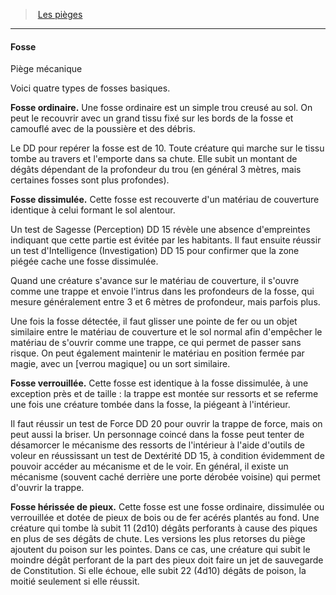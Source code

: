 ﻿---
!Generic
Id: traps_hd.md#fosse
ParentLink: traps_hd.md#les-pièges
Name: Fosse
ParentName: Les pièges
NameLevel: 4
Attributes: {}
---
> [Les pièges](hd_traps.md)

---

#### Fosse

Piège mécanique

Voici quatre types de fosses basiques.

**Fosse ordinaire.** Une fosse ordinaire est un simple trou creusé au sol. On peut le recouvrir avec un grand tissu fixé sur les bords de la fosse et camouflé avec de la poussière et des débris.

Le DD pour repérer la fosse est de 10. Toute créature qui marche sur le tissu tombe au travers et l'emporte dans sa chute. Elle subit un montant de dégâts dépendant de la profondeur du trou (en général 3 mètres, mais certaines fosses sont plus profondes).

**Fosse dissimulée.** Cette fosse est recouverte d'un matériau de couverture identique à celui formant le sol alentour.

Un test de Sagesse (Perception) DD 15 révèle une absence d'empreintes indiquant que cette partie est évitée par les habitants. Il faut ensuite réussir un test d'Intelligence (Investigation) DD 15 pour confirmer que la zone piégée cache une fosse dissimulée.

Quand une créature s'avance sur le matériau de couverture, il s'ouvre comme une trappe et envoie l'intrus dans les profondeurs de la fosse, qui mesure généralement entre 3 et 6 mètres de profondeur, mais parfois plus.

Une fois la fosse détectée, il faut glisser une pointe de fer ou un objet similaire entre le matériau de couverture et le sol normal afin d'empêcher le matériau de s'ouvrir comme une trappe, ce qui permet de passer sans risque. On peut également maintenir le matériau en position fermée par magie, avec un [verrou magique] ou un sort similaire.

**Fosse verrouillée.** Cette fosse est identique à la fosse dissimulée, à une exception près et de taille : la trappe est montée sur ressorts et se referme une fois une créature tombée dans la fosse, la piégeant à l'intérieur.

Il faut réussir un test de Force DD 20 pour ouvrir la trappe de force, mais on peut aussi la briser. Un personnage coincé dans la fosse peut tenter de désamorcer le mécanisme des ressorts de l'intérieur à l'aide d'outils de voleur en réussissant un test de Dextérité DD 15, à condition évidemment de pouvoir accéder au mécanisme et de le voir. En général, il existe un mécanisme (souvent caché derrière une porte dérobée voisine) qui permet d'ouvrir la trappe.

**Fosse hérissée de pieux.** Cette fosse est une fosse ordinaire, dissimulée ou verrouillée et dotée de pieux de bois ou de fer acérés plantés au fond. Une créature qui tombe là subit 11 (2d10) dégâts perforants à cause des piques en plus de ses dégâts de chute. Les versions les plus retorses du piège ajoutent du poison sur les pointes. Dans ce cas, une créature qui subit le moindre dégât perforant de la part des pieux doit faire un jet de sauvegarde de Constitution. Si elle échoue, elle subit 22 (4d10) dégâts de poison, la moitié seulement si elle réussit.

